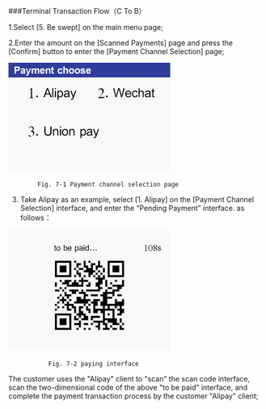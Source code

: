 ###Terminal Transaction Flow（C To B）



1.Select [5. Be swept] on the main menu page;

2.Enter the amount on the [Scanned Payments] page and press the [Confirm] button to enter the [Payment Channel Selection] page;

![image](./images/9.jpg)

            Fig. 7-1 Payment channel selection page

3. Take Alipay as an example, select [1. Alipay] on the [Payment Channel Selection] interface, and enter the “Pending Payment” interface. as follows：

![image](./images/10.jpg)

               Fig. 7-2 paying interface

The customer uses the "Alipay" client to "scan" the scan code interface, scan the two-dimensional code of the above "to be paid" interface, and complete the payment transaction process by the customer "Alipay" client;




